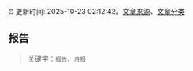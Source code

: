 :alarm_clock: 更新时间: 2025-10-23 02:12:42。[文章来源](/README.md)、[文章分类](/TAGS.md)

## 报告


> 关键字：`报告`、`月报`



